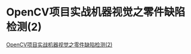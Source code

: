 # OpenCV项目实战机器视觉之零件缺陷检测(2)
[OpenCV项目实战机器视觉之零件缺陷检测(2)](https://aiwithcloud.com/2021/05/11/opencv%e9%a1%b9%e7%9b%ae%e5%ae%9e%e6%88%98%e6%9c%ba%e5%99%a8%e8%a7%86%e8%a7%89%e4%b9%8b%e9%9b%b6%e4%bb%b6%e7%bc%ba%e9%99%b7%e6%a3%80%e6%b5%8b2/)